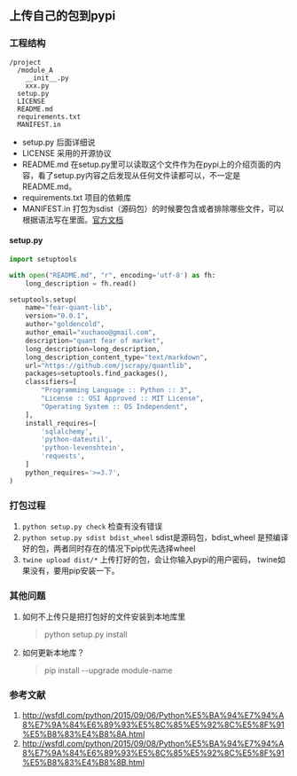 ## 上传自己的包到pypi

### 工程结构

```text
/project
  /module_A
    __init__.py
    xxx.py
  setup.py
  LICENSE
  README.md
  requirements.txt
  MANIFEST.in
```

- setup.py 后面详细说
- LICENSE 采用的开源协议
- README.md 在setup.py里可以读取这个文件作为在pypi上的介绍页面的内容，看了setup.py内容之后发现从任何文件读都可以，不一定是README.md。
- requirements.txt 项目的依赖库
- MANIFEST.in  打包为sdist（源码包）的时候要包含或者排除哪些文件，可以根据语法写在里面。[官方文档](<https://docs.python.org/2/distutils/sourcedist.html#the-manifest-in-template>)



#### setup.py

```python
import setuptools

with open("README.md", "r", encoding='utf-8') as fh:
    long_description = fh.read()

setuptools.setup(
    name="fear-quant-lib",
    version="0.0.1",
    author="goldencold",
    author_email="xuchaoo@gmail.com",
    description="quant fear of market",
    long_description=long_description,
    long_description_content_type="text/markdown",
    url="https://github.com/jscrapy/quantlib",
    packages=setuptools.find_packages(),
    classifiers=[
        "Programming Language :: Python :: 3",
        "License :: OSI Approved :: MIT License",
        "Operating System :: OS Independent",
    ],
    install_requires=[
        'sqlalchemy',
        'python-dateutil',
        'python-levenshtein',
        'requests',
    ]
    python_requires='>=3.7',
)
```





### 打包过程

1. `python setup.py check`  检查有没有错误
2. `python setup.py sdist bdist_wheel`     sdist是源码包，bdist_wheel 是预编译好的包，两者同时存在的情况下pip优先选择wheel
3. `twine upload dist/*` 上传打好的包，会让你输入pypi的用户密码， twine如果没有，要用pip安装一下。



### 其他问题

1. 如何不上传只是把打包好的文件安装到本地库里

   > python setup.py install

2. 如何更新本地库？

   > pip install --upgrade module-name



### 参考文献

1. <http://wsfdl.com/python/2015/09/06/Python%E5%BA%94%E7%94%A8%E7%9A%84%E6%89%93%E5%8C%85%E5%92%8C%E5%8F%91%E5%B8%83%E4%B8%8A.html>
2. <http://wsfdl.com/python/2015/09/08/Python%E5%BA%94%E7%94%A8%E7%9A%84%E6%89%93%E5%8C%85%E5%92%8C%E5%8F%91%E5%B8%83%E4%B8%8B.html>
